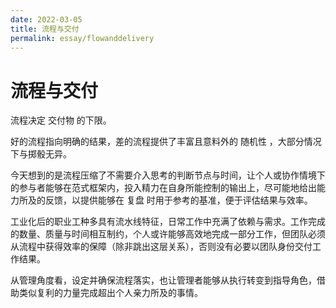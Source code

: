 ```yaml
---
date: 2022-03-05
title: 流程与交付
permalink: essay/flowanddelivery
---
```

# 流程与交付

流程决定 交付物 的下限。

好的流程指向明确的结果，差的流程提供了丰富且意料外的 随机性 ，大部分情况下与掷骰无异。

今天想到的是流程压缩了不需要介入思考的判断节点与时间，让个人或协作情境下的参与者能够在范式框架内，投入精力在自身所能控制的输出上，尽可能地给出能力所及的反馈，以提供能够在 复盘 时用于参考的基准，便于评估结果与效率。

工业化后的职业工种多具有流水线特征，日常工作中充满了依赖与需求。工作完成的数量、质量与时间相互制约，个人或许能够高效地完成一部分工作，但团队必须从流程中获得效率的保障（除非跳出这层关系），否则没有必要以团队身份交付工作结果。

从管理角度看，设定并确保流程落实，也让管理者能够从执行转变到指导角色，借助类似复利的力量完成超出个人亲力所及的事情。